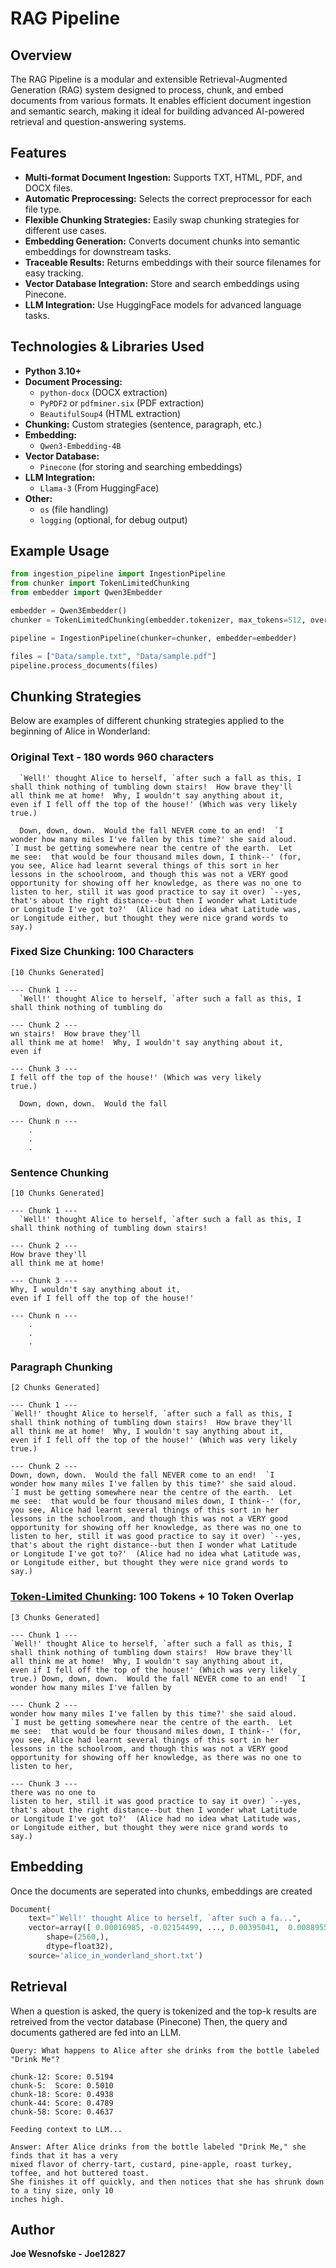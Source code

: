# RAG Pipeline

## Overview
The RAG Pipeline is a modular and extensible Retrieval-Augmented Generation (RAG) system designed to process, chunk, and embed documents from various formats. It enables efficient document ingestion and semantic search, making it ideal for building advanced AI-powered retrieval and question-answering systems.

## Features
- **Multi-format Document Ingestion:** Supports TXT, HTML, PDF, and DOCX files.
- **Automatic Preprocessing:** Selects the correct preprocessor for each file type.
- **Flexible Chunking Strategies:** Easily swap chunking strategies for different use cases.
- **Embedding Generation:** Converts document chunks into semantic embeddings for downstream tasks.
- **Traceable Results:** Returns embeddings with their source filenames for easy tracking.
- **Vector Database Integration:** Store and search embeddings using Pinecone.
- **LLM Integration:** Use HuggingFace models for advanced language tasks.

## Technologies & Libraries Used
- **Python 3.10+**
- **Document Processing:**
	- `python-docx` (DOCX extraction)
	- `PyPDF2` or `pdfminer.six` (PDF extraction)
	- `BeautifulSoup4` (HTML extraction)
- **Chunking:** Custom strategies (sentence, paragraph, etc.)
- **Embedding:**
	- `Qwen3-Embedding-4B`
- **Vector Database:**
	- `Pinecone` (for storing and searching embeddings)
- **LLM Integration:**
	- `Llama-3` (From HuggingFace)
- **Other:**
	- `os` (file handling)
	- `logging` (optional, for debug output)

## Example Usage
```python
from ingestion_pipeline import IngestionPipeline
from chunker import TokenLimitedChunking
from embedder import Qwen3Embedder

embedder = Qwen3Embedder()
chunker = TokenLimitedChunking(embedder.tokenizer, max_tokens=512, overlap_tokens=10)

pipeline = IngestionPipeline(chunker=chunker, embedder=embedder)

files = ["Data/sample.txt", "Data/sample.pdf"]
pipeline.process_documents(files)
```

## Chunking Strategies

Below are examples of different chunking strategies applied to the beginning of Alice in Wonderland:

### Original Text - 180 words 960 characters

```
  `Well!' thought Alice to herself, `after such a fall as this, I
shall think nothing of tumbling down stairs!  How brave they'll
all think me at home!  Why, I wouldn't say anything about it,
even if I fell off the top of the house!' (Which was very likely
true.)

  Down, down, down.  Would the fall NEVER come to an end!  `I
wonder how many miles I've fallen by this time?' she said aloud.
`I must be getting somewhere near the centre of the earth.  Let
me see:  that would be four thousand miles down, I think--' (for,
you see, Alice had learnt several things of this sort in her
lessons in the schoolroom, and though this was not a VERY good
opportunity for showing off her knowledge, as there was no one to
listen to her, still it was good practice to say it over) `--yes,
that's about the right distance--but then I wonder what Latitude
or Longitude I've got to?'  (Alice had no idea what Latitude was,
or Longitude either, but thought they were nice grand words to
say.)
```

### Fixed Size Chunking: 100 Characters

```
[10 Chunks Generated]

--- Chunk 1 ---
  `Well!' thought Alice to herself, `after such a fall as this, I
shall think nothing of tumbling do

--- Chunk 2 ---
wn stairs!  How brave they'll
all think me at home!  Why, I wouldn't say anything about it,
even if 

--- Chunk 3 ---
I fell off the top of the house!' (Which was very likely
true.)

  Down, down, down.  Would the fall

--- Chunk n ---
	.
	.
	.
```

### Sentence Chunking
```
[10 Chunks Generated]

--- Chunk 1 ---
  `Well!' thought Alice to herself, `after such a fall as this, I
shall think nothing of tumbling down stairs!  

--- Chunk 2 ---
How brave they'll
all think me at home!  

--- Chunk 3 ---
Why, I wouldn't say anything about it,
even if I fell off the top of the house!'

--- Chunk n ---
	.
	.
	.
```

### Paragraph Chunking

```
[2 Chunks Generated]

--- Chunk 1 ---
`Well!' thought Alice to herself, `after such a fall as this, I
shall think nothing of tumbling down stairs!  How brave they'll
all think me at home!  Why, I wouldn't say anything about it,
even if I fell off the top of the house!' (Which was very likely
true.)

--- Chunk 2 ---
Down, down, down.  Would the fall NEVER come to an end!  `I
wonder how many miles I've fallen by this time?' she said aloud.
`I must be getting somewhere near the centre of the earth.  Let
me see:  that would be four thousand miles down, I think--' (for,
you see, Alice had learnt several things of this sort in her
lessons in the schoolroom, and though this was not a VERY good
opportunity for showing off her knowledge, as there was no one to
listen to her, still it was good practice to say it over) `--yes,
that's about the right distance--but then I wonder what Latitude
or Longitude I've got to?'  (Alice had no idea what Latitude was,
or Longitude either, but thought they were nice grand words to
say.)
```

### [Token-Limited Chunking](#https://github.com/Joe12827/RAG-Pipeline/blob/e48a47fe9318639df21d6a99b3f32d521ff8715b/src/chunker.py#L38): 100 Tokens + 10 Token Overlap

```
[3 Chunks Generated]

--- Chunk 1 ---
`Well!' thought Alice to herself, `after such a fall as this, I
shall think nothing of tumbling down stairs!  How brave they'll
all think me at home!  Why, I wouldn't say anything about it,
even if I fell off the top of the house!' (Which was very likely
true.) Down, down, down.  Would the fall NEVER come to an end!  `I
wonder how many miles I've fallen by

--- Chunk 2 ---
wonder how many miles I've fallen by this time?' she said aloud.
`I must be getting somewhere near the centre of the earth.  Let
me see:  that would be four thousand miles down, I think--' (for,
you see, Alice had learnt several things of this sort in her
lessons in the schoolroom, and though this was not a VERY good
opportunity for showing off her knowledge, as there was no one to
listen to her,

--- Chunk 3 ---
there was no one to
listen to her, still it was good practice to say it over) `--yes,
that's about the right distance--but then I wonder what Latitude
or Longitude I've got to?'  (Alice had no idea what Latitude was,
or Longitude either, but thought they were nice grand words to
say.)
```

## Embedding
Once the documents are seperated into chunks, embeddings are created
```python
Document(
	text="`Well!' thought Alice to herself, `after such a fa...",
	vector=array([ 0.00016985, -0.02154499, ..., 0.00395041,  0.00889554],
		shape=(2560,),
		dtype=float32),
	source='alice_in_wonderland_short.txt')
```

## Retrieval

When a question is asked, the query is tokenized and the top-k results are retreived from the vector database (Pinecone)
Then, the query and documents gathered are fed into an LLM.
```
Query: What happens to Alice after she drinks from the bottle labeled "Drink Me"?

chunk-12: Score: 0.5194
chunk-5:  Score: 0.5010
chunk-18: Score: 0.4938
chunk-44: Score: 0.4789
chunk-58: Score: 0.4637

Feeding context to LLM...

Answer: After Alice drinks from the bottle labeled "Drink Me," she finds that it has a very
mixed flavor of cherry-tart, custard, pine-apple, roast turkey, toffee, and hot buttered toast.
She finishes it off quickly, and then notices that she has shrunk down to a tiny size, only 10
inches high.
```

## Author
**Joe Wesnofske - Joe12827**

